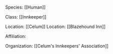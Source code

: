 Species: [[Human]]

Class: [[Innkeeper]]

Location: [[Celum]]
Location: [[Blazehound Inn]]

Affiliation:

Organization: [[Celum's Innkeepers' Association]]

